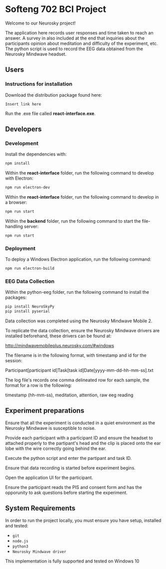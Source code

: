 # Softeng 702 BCI Project
Welcome to our Neurosky project!

The application here records user responses and time taken to reach an answer. A survey in also included at the end that inquiries about the participants opinion about meditation and difficulty of the experiment, etc.
The python script is used to record the EEG data obtained from the Neurosky Mindwave headset. 

## Users
### Instructions for installation
Download the distribution package found here:
```
Insert link here
```

Run the .exe file called **react-interface.exe**.

## Developers
### Development
Install the dependencies with:
```bash
npm install
```

Within the **react-interface** folder, run the following command to develop with Electron:

```bash
npm run electron-dev
```

Within the **react-interface** folder, run the following command to develop in a browser:

```bash
npm run start
```

Within the **backend** folder, run the following command to start the file-handling server:

```bash
npm run start
```

### Deployment
To deploy a Windows Electron application, run the following command:

```bash
npm run electron-build
```

### EEG Data Collection
Within the python-eeg folder, run the following command to install the packages:

```bash
pip install NeuroSkyPy
pip install pyserial
```

Data collection was completed using the Neurosky Mindwave Mobile 2. 

To replicate the data collection, ensure the Neurosky Mindwave drivers are installed beforehand, these drivers can be found at:

http://mindwavemobileplus.neurosky.com/#windows

The filename is in the following format, with timestamp and id for the session:

Participant[participant id]Task[task id]Date[yyyy-mm-dd-hh-mm-ss].txt

The log file's records one comma delineated row for each sample, the format for a row is the following:

timestamp (hh-mm-ss), meditation, attention, raw eeg reading

## Experiment preparations
Ensure that all the experiment is conducted in a quiet environment as the Neurosky Mindwave is susceptible to noise.

Provide each participant with a participant ID and ensure the headset to attached properly to the partipant's head and the clip is placed onto the ear lobe with the wire correctly going behind the ear.

Execute the python script and enter the partipant and task ID.

Ensure that data recording is started before experiment begins.

Open the application UI for the participant.

Ensure the participant reads the PIS and consent form and has the opporunity to ask questions before starting the experiment.

## System Requirements 
In order to run the project locally, you must ensure you have setup, installed and tested:

-   `git`
-   `node.js`
-   `python3`
-   `Neurosky Mindwave driver`

This implementation is fully supported and tested on Windows 10
